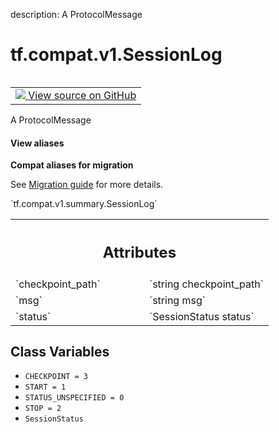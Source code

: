 description: A ProtocolMessage

<div itemscope itemtype="http://developers.google.com/ReferenceObject">
<meta itemprop="name" content="tf.compat.v1.SessionLog" />
<meta itemprop="path" content="Stable" />
<meta itemprop="property" content="CHECKPOINT"/>
<meta itemprop="property" content="START"/>
<meta itemprop="property" content="STATUS_UNSPECIFIED"/>
<meta itemprop="property" content="STOP"/>
<meta itemprop="property" content="SessionStatus"/>
</div>

# tf.compat.v1.SessionLog

<!-- Insert buttons and diff -->

<table class="tfo-notebook-buttons tfo-api nocontent" align="left">
<td>
  <a target="_blank" href="https://github.com/tensorflow/tensorflow/blob/r2.4/tensorflow/core/util/event.proto">
    <img src="https://www.tensorflow.org/images/GitHub-Mark-32px.png" />
    View source on GitHub
  </a>
</td>
</table>



A ProtocolMessage

<section class="expandable">
  <h4 class="showalways">View aliases</h4>
  <p>
<b>Compat aliases for migration</b>
<p>See
<a href="https://www.tensorflow.org/guide/migrate">Migration guide</a> for
more details.</p>
<p>`tf.compat.v1.summary.SessionLog`</p>
</p>
</section>

<!-- Placeholder for "Used in" -->




<!-- Tabular view -->
 <table class="responsive fixed orange">
<colgroup><col width="214px"><col></colgroup>
<tr><th colspan="2"><h2 class="add-link">Attributes</h2></th></tr>

<tr>
<td>
`checkpoint_path`
</td>
<td>
`string checkpoint_path`
</td>
</tr><tr>
<td>
`msg`
</td>
<td>
`string msg`
</td>
</tr><tr>
<td>
`status`
</td>
<td>
`SessionStatus status`
</td>
</tr>
</table>



## Class Variables

* `CHECKPOINT = 3` <a id="CHECKPOINT"></a>
* `START = 1` <a id="START"></a>
* `STATUS_UNSPECIFIED = 0` <a id="STATUS_UNSPECIFIED"></a>
* `STOP = 2` <a id="STOP"></a>
* `SessionStatus` <a id="SessionStatus"></a>
